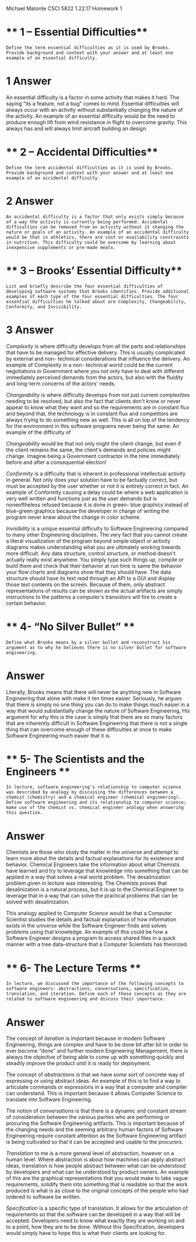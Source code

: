 ﻿    
    
    
Michael Matonte
CSCI 5822
1.22.17
Homework 1

# ** 1 – Essential Difficulties**
    Define the term essential difficulties as it is used by Brooks. Provide background and context with your answer and at least one example of an essential difficulty.


# 1 Answer
An essential difficulty is a factor in some activity that makes it hard. The saying “its a feature, not a bug” comes to mind. Essential difficulties will always occur with an activity without substantially changing the nature of the activity. An example of an essential difficulty would be the need to produce enough lift from wind resistance in flight to overcome gravity. This always has and will always limit aircraft building an design.


# ** 2 – Accidental Difficulties**
    Define the term accidental difficulties as it is used by Brooks. Provide background and context with your answer and at least one example of an accidental difficulty.

# 2 Answer
    An accidental difficulty is a factor that only exists simply because of a way the activity is currently being performed. Accidental difficulties can be removed from an activity without it changing the nature or goals of an activity. An example of an accidental difficulty would be that in athletics, there are cost or availability constraints in nutrition. This difficulty could be overcome by learning about inexpensive supplements or pre-made meals.

# ** 3 – Brooks’ Essential Difficulty**
    List and briefly describe the four essential difficulties of developing software systems that Brooks identifies. Provide additional examples of each type of the four essential difficulties. The four essential difficulties he talked about are Complexity, Changeability, Conformity, and Invisibility.

# 3 Answer 
*Complexity* is where difficulty develops from all the parts and relationships that have to be managed for effective delivery. This is usually complicated by external and non- technical considerations that influence the delivery. An example of Complexity in a non- technical world could be the current negotiations in Government where you not only have to deal with different immediately perceived demands from the actors, but also with the fluidity and long-term concerns of the actors' needs.


*Changeability* is where difficulty develops from not just current complexities needing to be resolved, but also the fact that clients don't know or never appear to know what they want and so the requirements are in constant flux and beyond that, the technology is in constant flux and competitors are always trying to do something new as well. This is all on top of the tendency for the environment in this software programs never being the same. An example of the difficulty of

*Changeability* would be that not only might the client change, but even if the client remains the same, the client's demands and policies might change. Imagine being a Government contractor in the time immediately before and after a consequential election!


*Conformity* is a difficulty that is inherent in professional intellectual activity in general. Not only does your solution have to be factually correct, but must be accepted by the user whether or not it is entirely correct in fact. An example of Conformity causing a delay could be where a web application is very well written and functions just as the user demands but is noneoftheless refused because it is done in green- blue graphics instead of blue-green graphics because the developer in charge of writing the program never knew about the change in color scheme.


*Invisibility* is a unique essential difficulty to Software Engineering compared to many other Engineering disciplines. The very fact that you cannot create a literal visualization of the program beyond simple object or activity diagrams makes understanding what you are ultimately working towards more difficult. Any data structure, control structure, or method doesn't actually really exist anywhere. You simply type such things up, compile or build them and check that their behavior at run time is same the behavior your flow charts and diagrams show that they should have. The data structure should have its text read through an API to a GUI and display those text contents on the screen. Because of them, only abstract representations of results can be shown as the actual artifacts are simply instructions to the patterns a computer's transistors will fire to create a certain behavior.

# ** 4- “No Silver Bullet” ** 
    Define what Brooks means by a silver bullet and reconstruct his argument as to why he believes there is no silver bullet for software engineering.

# Answer 
Literally, Brooks means that there will never be anything new in Software Engineering that alone with make it ten times easier. Seriously, he argues that there is simply no one thing you can do to make things much easier in a way that would substantially change the nature of Software Engineering, His argument for why this is the case is simply that there are so many factors that are inherently difficult in Software Engineering that there is not a single thing that can overcome enough of these difficulties at once to make Software Engineering much easier that it is.

# ** 5- The Scientists and the Engineers **
    In lecture, software engineering's relationship to computer science was described by analogy by discussing the differences between a chemist (chemistry) and a chemical engineer (chemical engineering). Define software engineering and its relationship to computer science; make use of the chemist vs. chemical engineer analogy when answering this question.

# Answer
Chemists are those who study the matter in the universe and attempt to learn more about the details and factual explanations for its existence and behavior. Chemical Engineers take the information about what Chemists have learned and try to leverage that knowledge into something that can be applied in a way that solves a real world problem. The desalinization problem given in lecture was interesting. The Chemists proves that desalinization is a natural process, but it is up to the Chemical Engineer to leverage that in a way that can solve the practical problems that can be solved with desalinization.

This analogy applied to Computer Science would be that a Computer Scientist studies the details and factual explanation of how information exists in the universe while the Software Engineer finds and solves problems using that knowledge. An example of this could be how a Software Engineer designs a program to access shared files in a quick manner with a tree data-structure that a Computer Scientists has theorized.


# ** 6- The Lecture Terms **
    In lecture, we discussed the importance of the following concepts to software engineers: abstractions, conversations, specification, translation, and iteration. Define each of these concepts as they are related to software engineering and discuss their importance.


# Answer
The concept of *iteration* is important because in modern Software Engineering, things are complex and have to be done bit after bit in order to ever become “done” and further modern Engineering Management, there is always the objective of being able to come up with something quickly and steadily improve the product until it is ready for deployment.


The concept of *abstractions* is that we have some sort of concrete way of expressing or using abstract ideas. An example of this is to find a way to articulate commands or expressions in a way that a computer and compiler can understand. This is important because it allows Computer Science to translate into Software Engineering.


The notion of *conversations* is that there is a dynamic and constant stream of consideration between the various parties who are performing or procuring the Software Engineering artifacts. This is important because of the changing needs and the seeming arbitrary human factors of Software Engineering require constant attention as the Software Engineering artifact is being cultivated so that it can be accepted and usable to the procurers.


*Translation* to me is a more general level of abstraction, however on a human level. Where abstraction is about how machines can apply abstract ideas, translation is how people abstract between what can be understood by developers and what can be understood by product owners. An example of this are the graphical representations that you would make to take vague requirements, solidify them into something that is readable so that the work produced is what is as close to the original concepts of the people who had ordered to software be written.

*Specification* is a specific type of translation. It allows for the articulation of requirements so that the software can be developed in a way that will be accepted. Developers need to know what exactly they are working on and to a point, how they are to be done. Without this Specification, developers would simply have to hope this is what their clients are looking for. 
